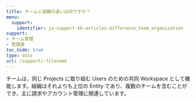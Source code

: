 ```yaml
---
title: チームと組織の違いは何ですか？
menu:
  support:
    identifier: ja-support-kb-articles-difference_team_organization
support:
- チーム管理
- 管理者
toc_hide: true
type: docs
url: /support/:filename
---
```


チームは、同じ Projects に取り組む Users のための共同 Workspace として機能します。組織はそれよりも上位の Entity であり、複数のチームを含むことができ、主に請求やアカウント管理に関連しています。
